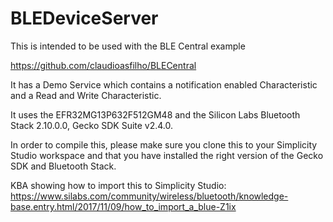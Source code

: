 # BLEDeviceServer
This is intended to be used with the BLE Central example

https://github.com/claudioasfilho/BLECentral

It has a Demo Service which contains a notification enabled Characteristic and a Read and Write Characteristic.

It uses the EFR32MG13P632F512GM48 and the Silicon Labs Bluetooth Stack 2.10.0.0, Gecko SDK Suite v2.4.0.

In order to compile this, please make sure you clone this to your Simplicity Studio workspace and that you have installed the right version of the Gecko SDK and Bluetooth Stack.

KBA showing how to import this to Simplicity Studio: https://www.silabs.com/community/wireless/bluetooth/knowledge-base.entry.html/2017/11/09/how_to_import_a_blue-Z1ix
